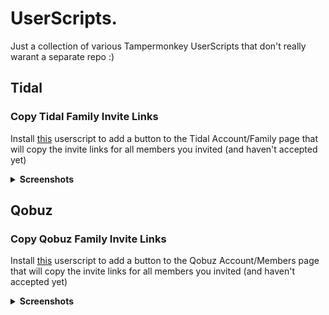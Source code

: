 # UserScripts.

Just a collection of various Tampermonkey UserScripts that don't really warant a separate repo :)

## Tidal

### Copy Tidal Family Invite Links

Install [this](https://github.com/DJDoubleD/UserScripts/raw/refs/heads/master/tidal_copy_invite_links.user.js) userscript to add a button to the Tidal Account/Family page that will copy the invite links for all members you invited (and haven't accepted yet) 

<details><summary><b>Screenshots</b></summary>
<p align="center">
    <img src="https://github.com/user-attachments/assets/d303c182-682f-43b3-9d73-f48291b639ad">
    <img src="https://github.com/user-attachments/assets/61b9113d-a758-431c-8d09-984e0b466c40">
</p>
</details>

## Qobuz

### Copy Qobuz Family Invite Links

Install [this](https://github.com/DJDoubleD/UserScripts/raw/refs/heads/master/qobuz_copy_invite_links.user.js) userscript to add a button to the Qobuz Account/Members page that will copy the invite links for all members you invited (and haven't accepted yet) 

<details><summary><b>Screenshots</b></summary>
<p align="center">
    <img src="https://github.com/user-attachments/assets/b4117742-a8ac-4e4d-b411-02fd146fdbcc">
</p>
</details>
